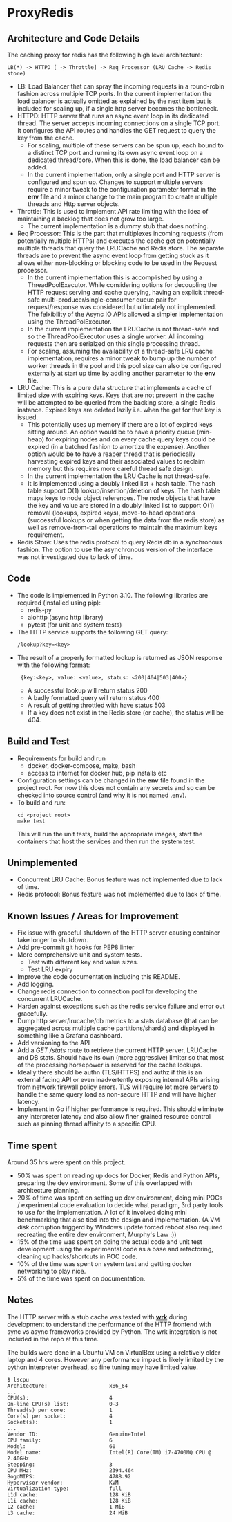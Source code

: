 # ProxyRedis

## Architecture and Code Details
The caching proxy for redis has the following high level architecture:
```
LB(*) -> HTTPD [ -> Throttle] -> Req Processor (LRU Cache -> Redis store)
```
- LB: Load Balancer that can spray the incoming requests in a round-robin fashion across multiple TCP ports. In the current implementation the load balancer is actually omitted as explained by the next item but is included for scaling up, if a single http server becomes the bottleneck.
- HTTPD: HTTP server that runs an async event loop in its dedicated thread. The server accepts incoming connections on a single TCP port. It configures the API routes and handles the GET request to query the key from the cache.
  - For scaling, multiple of these servers can be spun up, each bound to a distinct TCP port and running its own async event loop on a dedicated thread/core. When this is done, the load balancer can be added.
  - In the current implementation, only a single port and HTTP server is configured and spun up. Changes to support multiple servers require a minor tweak to the configuration parameter format in the **env** file and a minor change to the main program to create multiple threads and Http server objects.
- Throttle: This is used to implement API rate limiting with the idea of maintaining a backlog that does not grow too large.
  - The current implementation is a dummy stub that does nothing.
- Req Processor: This is the part that multiplexes incoming requests (from potentially multiple HTTPs) and executes the cache get on potentially multiple threads that query the LRUCache and Redis store. The separate threads are to prevent the async event loop from getting stuck as it allows either non-blocking or blocking code to be used in the Request processor.
    - In the current implementation this is accomplished by using a ThreadPoolExecutor. While considering options for decoupling the HTTP request serving and cache querying, having an explicit thread-safe multi-producer/single-consumer queue pair for request/response was considered but ultimately not implemented. The felxibility of the Async IO APIs allowed a simpler implementation using the ThreadPolExecutor.
    - In the current implementation the LRUCache is not thread-safe and so the ThreadPoolExecutor uses a single worker. All incoming requests then are serialzed on this single processing thread.
    - For scaling, assuming the availability of a thread-safe LRU cache implementation, requires a minor tweak to bump up the number of worker threads in the pool and this pool size can also be configured externally at start up time by adding another parameter to the **env** file.
- LRU Cache: This is a pure data structure that implements a cache of limited size with expiring keys. Keys that are not present in the cache will be attempted to be queried from the backing store, a single Redis instance. Expired keys are deleted lazily i.e. when the get for that key is issued. 
    - This potentially uses up memory if there are a lot of expired keys sitting around. An option would be to have a priority queue (min-heap) for expiring nodes and on every cache query keys could be expired (in a batched fashion to amortize the expense). Another option would be to have a reaper thread that is periodically harvesting expired keys and their associated values to reclaim memory but this requires more careful thread safe design.
    - In the current implementation the LRU Cache is not thread-safe.
    - It is implemented using a doubly linked list + hash table. The hash table support O(1) lookup/insertion/deletion of keys. The hash table maps keys to node object references. The node objects that have the key and value are stored in a doubly linked list to support O(1) removal (lookups, expired keys), move-to-head operations (successful lookups or when getting the data from the redis store) as well as remove-from-tail operations to maintain the maximum keys requirement.
- Redis Store: Uses the redis protocol to query Redis db in a synchronous fashion. The option to use the asynchronous version of the interface was not investigated due to lack of time.

## Code
- The code is implemented in Python 3.10. The following libraries are required (installed using pip):
  - redis-py
  - aiohttp (async http library)
  - pytest (for unit and system tests)
- The HTTP service supports the following GET query:
  ```
  /lookup?key=<key>
  ```
- The result of a properly formatted lookup is returned as JSON response with the following format:
  ```
   {key:<key>, value: <value>, status: <200|404|503|400>}
  ```
  - A successful lookup will return status 200
  - A badly formatted query will return status 400
  - A result of getting throttled with have status 503
  - If a key does not exist in the Redis store (or cache), the status will be 404.

## Build and Test
- Requirements for build and run
  - docker, docker-compose, make, bash
  - access to internet for docker hub, pip installs etc
- Configuration settings can be changed in the **env** file found in the project root. For now this does not contain any secrets and so can be checked into source control (and why it is not named .env).
- To build and run:
  ```
  cd <project root>
  make test
  ```
  This will run the unit tests, build the appropriate images, start the containers that host the services and then run the system test. 

## Unimplemented

- Concurrent LRU Cache: Bonus feature was not implemented due to lack of time.
- Redis protocol:  Bonus feature was not implemented due to lack of time.

## Known Issues / Areas for Improvement
- Fix issue with graceful shutdown of the HTTP server causing container take longer to shutdown.
- Add pre-commit git hooks for PEP8 linter
- More comprehensive unit and system tests. 
  - Test with different key and value sizes.
  - Test LRU expiry
- Improve the code documentation including this README.
- Add logging.
- Change redis connection to connection pool for developing the concurrent LRUCache.
- Harden against exceptions such as the redis service failure and error out gracefully.
- Dump http server/lrucache/db metrics to a stats database (that can be aggregated across multiple cache partitions/shards) and displayed in something like a Grafana dashboard.
- Add versioning to the API
- Add a _GET /stats_ route to retrieve the current HTTP server, LRUCache and DB stats. Should have its own (more aggressive) limiter so that most of the processing horsepower is reserved for the cache lookups.
- Ideally there should be authn (TLS/HTTPS) and authz if this is an external facing API or even inadvertently exposing internal APIs arising from network firewall policy errors. TLS will require lot more servers to handle the same query load as non-secure HTTP and will have higher latency.
- Implement in Go if higher performance is required. This should eliminate any interpreter latency and also allow finer grained resource control such as pinning thread affinity to a specific CPU.

## Time spent
Around 35 hrs were spent on this project.
- 50% was spent on reading up docs for Docker, Redis and Python APIs, preparing the dev environment. Some of this overlapped with architecture planning.
- 20% of time was spent on setting up dev environment, doing mini POCs / experimental code evaluation to decide what paradigm, 3rd party tools to use for the implementation. A lot of it involved doing mini benchmarking that also tied into the design and implementation. (A VM disk corruption triggerd by WIndows update forced reboot also required recreating the entire dev environment, Murphy's Law :))
- 15% of the time was spent on doing the actual code and unit test development using the experimental code as a base and refactoring, cleaning up hacks/shortcuts in POC code.
- 10% of the time was spent on system test and getting docker networking to play nice.
- 5% of the time was spent on documentation.

## Notes
The HTTP server with a stub cache was tested with [**wrk**](https://github.com/wg/wrk) during development to understand the performance of the HTTP frontend with sync vs async frameworks provided by Python. The wrk integration is not included in the repo at this time.

The builds were done in a Ubuntu VM on VirtualBox using a relatively older laptop and 4 cores. However any performance impact is likely limited by the python interpreter overhead, so fine tuning may have limited value.
```
$ lscpu
Architecture:                    x86_64
...
CPU(s):                          4
On-line CPU(s) list:             0-3
Thread(s) per core:              1
Core(s) per socket:              4
Socket(s):                       1
...
Vendor ID:                       GenuineIntel
CPU family:                      6
Model:                           60
Model name:                      Intel(R) Core(TM) i7-4700MQ CPU @ 2.40GHz
Stepping:                        3
CPU MHz:                         2394.464
BogoMIPS:                        4788.92
Hypervisor vendor:               KVM
Virtualization type:             full
L1d cache:                       128 KiB
L1i cache:                       128 KiB
L2 cache:                        1 MiB
L3 cache:                        24 MiB

```
